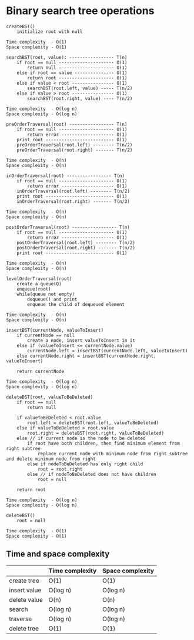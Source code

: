# Binary search tree operations

```
createBST()
    initialize root with null

Time complexity  - O(1)
Space complexity - O(1)
```

```
searchBST(root, value): ----------------- T(n)
    if root == null --------------------- O(1)
        return null --------------------- O(1)
    else if root == value --------------- O(1)
        return root --------------------- O(1)
    else if value < root ---------------- O(1)
        searchBST(root.left, value) ----- T(n/2)
    else if value > root ---------------- O(1)
        searchBST(root.right, value) ---- T(n/2)

Time complexity  - O(log n)
Space complexity - O(log n)
```

```
preOrderTraversal(root) ----------------- T(n)
    if root == null --------------------- O(1)
        return error -------------------- O(1)
    print root -------------------------- O(1)
    preOrderTraversal(root.left) -------- T(n/2)
    preOrderTraversal(root.right) ------- T(n/2)

Time complexity  - O(n)
Space complexity - O(n)
```

```
inOrderTraversal(root) ----------------- T(n)
    if root == null --------------------- O(1)
        return error -------------------- O(1)
    inOrderTraversal(root.left) -------- T(n/2)
    print root -------------------------- O(1)
    inOrderTraversal(root.right) ------- T(n/2)

Time complexity  - O(n)
Space complexity - O(n)
```

```
postOrderTraversal(root) ----------------- T(n)
    if root == null --------------------- O(1)
        return error -------------------- O(1)
    postOrderTraversal(root.left) -------- T(n/2)
    postOrderTraversal(root.right) ------- T(n/2)
    print root -------------------------- O(1)

Time complexity  - O(n)
Space complexity - O(n)
```

```
levelOrderTraversal(root)
    create a queue(Q)
    enqueue(root)
    while(queue not empty)
        dequeue() and print
        enqueue the child of dequeued element

Time complexity  - O(n)
Space complexity - O(n)
```

```
insertBST(currentNode, valueToInsert)
    if currentNode == null
        create a node, insert valueToInsert in it
    else if (valueToInsert <= currentNode.value)
        currentNode.left = insertBST(currentNode.left, valueToInsert)
    else currentNode.right = insertBST(currentNode.right, valueToInsert)

    return currentNode

Time complexity  - O(log n)
Space complexity - O(log n)
```
    
```
deleteBST(root, valueToBeDeleted)
    if root == null 
        return null

    if valueToBeDeleted < root.value
        root.left = deleteBST(root.left, valueToBeDeleted)
    else if valueToBeDeleted > root.value
        root.right = deleteBST(root.right, valueToBeDeleted)
    else // if current node is the node to be deleted
        if root have both children, then find minimum element from right subtree
            replace current node with minimum node from right subtree and delete minimum node from right
        else if nodeToBeDeleted has only right child
            root = root.right
        else // if nodeToBeDeleted does not have children
            root = null

    return root

Time complexity  - O(log n)
Space complexity - O(log n)
```

```
deleteBST()
    root = null

Time complexity  - O(1)
Space complexity - O(1)
```


## Time and space complexity

|              | Time complexity | Space complexity |
|--------------|-----------------|------------------|
| create tree | O(1)            | O(1)             |
| insert value      | O(log n)            | O(log n)             |
| delete value      | O(n)            | O(n)             |
| search         | O(log n)            | O(log n)             |
| traverse      | O(log n)            | O(log n)             |
| delete tree       | O(1)            | O(1)             |